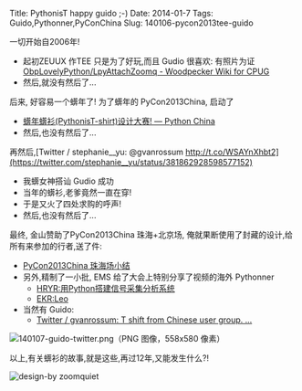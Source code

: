 Title: PythonisT happy guido ;-)
Date: 2014-01-7
Tags: Guido,Pythonner,PyConChina
Slug: 140106-pycon2013tee-guido

一切开始自2006年!

- 起初ZEUUX 作TEE 只是为了好玩,而且 Gudio 很喜欢: 有照片为证[ObpLovelyPython/LpyAttachZoomq - Woodpecker Wiki for CPUG](http://wiki.woodpecker.org.cn/moin/ObpLovelyPython/LpyAttachZoomq#A.2BTrpyaQ-)
- 然后,就没有然后了...

后来, 好容易一个蠎年了! 为了蠎年的 PyCon2013China, 启动了

- [蠎年蠎衫(PythonisT-shirt)设计大赛! — Python China](http://python-china.org/topic/544)
- 然后,也没有然后了...

再然后,[Twitter / stephanie__yu: @gvanrossum http://t.co/WSAYnXhbt2](https://twitter.com/stephanie__yu/status/381862928598577152)

- 我蠎女神搭讪 Gudio 成功
- 当年的蠎衫,老爹竟然一直在穿!
- 于是又火了四处求购的呼声!
- 然后,也没有然后了...


最终, 金山赞助了PyCon2013China 珠海+北京场, 俺就果断使用了封藏的设计,给所有来参加的行者,送了件:

- [PyCon2013China 珠海场小结](http://blog.zhgdg.org/2013-12/et16-pycon-zh/)
- 另外,精制了一小批, EMS 给了大会上特别分享了视频的海外 Pythonner
    - [HRYR:用Python搭建信号采集分析系统](http://v.youku.com/v_show/id_XNjQ1OTMzODQw.html)
    - [EKR:Leo](http://v.youku.com/v_show/id_XNjQ1OTM3MDk2.html)
- 当然有 Guido:
    - [Twitter / gvanrossum: T shift from Chinese user group. ...](https://twitter.com/gvanrossum/status/420249260961968128)

![140107-guido-twitter.png（PNG 图像，558x580 像素）](http://zoomq.qiniudn.com/CPyUG/zoomquiet-design-collection/140107-guido-twitter.png)


以上,有关蠎衫的故事,就是这些,再过12年,又能发生什么?!

![design-by zoomquiet ](http://zoomq.qiniudn.com/CPyUG/zoomquiet-design-collection/favicon/140101-design-by.png)

